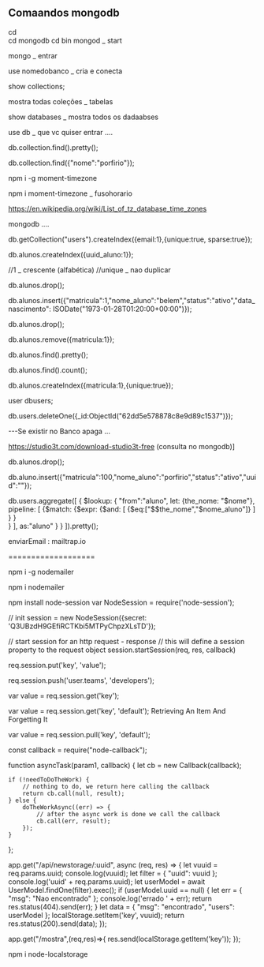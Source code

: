 



## Comaandos mongodb


cd \
cd mongodb
cd bin
mongod _ start

mongo _ entrar

use nomedobanco _ cria e conecta


show collections;
 
  mostra todas coleções _ tabelas

show databases _ mostra todos os dadaabses

use db _ que vc quiser entrar ....

db.collection.find().pretty();


db.collection.find({"nome":"porfirio"});



npm i -g moment-timezone

npm i moment-timezone _ fusohorario

https://en.wikipedia.org/wiki/List_of_tz_database_time_zones



mongodb ....


db.getCollection("users").createIndex({email:1},{unique:true, sparse:true});



db.alunos.createIndex({uuid_aluno:1});

//1 _ crescente (alfabética)
//unique _ nao duplicar

db.alunos.drop();

db.alunos.insert({"matricula":1,"nome_aluno":"belem","status":"ativo","data_nascimento":
  ISODate("1973-01-28T01:20:00+00:00")});


db.alunos.drop();

db.alunos.remove({matricula:1});

db.alunos.find().pretty();

  db.alunos.find().count();


db.alunos.createIndex({matricula:1},{unique:true});



user dbusers;


db.users.deleteOne({_id:ObjectId("62dd5e578878c8e9d89c1537")});

---Se existir no Banco apaga ...

https://studio3t.com/download-studio3t-free (consulta no mongodb)]

db.alunos.drop();

db.aluno.insert({"matricula":100,"nome_aluno":"porfirio","status":"ativo","uuid":""});

db.users.aggregate([
  {  $lookup:
   {
     "from":"aluno",
     let: {the_nome: "$nome"},
     pipeline:
     [
      {$match:
        {$expr:
            {$and:
             [
              {$eq:["$$the_nome","$nome_aluno"]}
             ]
           }
        }   
      }
     ],
     as:"aluno"
   }
   }
]).pretty();

enviarEmail : mailtrap.io

===================



npm i -g nodemailer

npm i nodemailer


npm install node-session
var NodeSession = require('node-session');
 
// init
session = new NodeSession({secret: 'Q3UBzdH9GEfiRCTKbi5MTPyChpzXLsTD'});
 
// start session for an http request - response
// this will define a session property to the request object
session.startSession(req, res, callback)

req.session.put('key', 'value');  

req.session.push('user.teams', 'developers');
 

var value = req.session.get('key');
 

var value = req.session.get('key', 'default');
Retrieving An Item And Forgetting It

var value = req.session.pull('key', 'default');


const callback =  require("node-callback");

function asyncTask(param1, callback) {
    let cb = new Callback(callback);

    if (!needToDoTheWork) {
        // nothing to do, we return here calling the callback
        return cb.call(null, result);
    } else {
        doTheWorkAsync((err) => {
            // after the async work is done we call the callback
            cb.call(err, result);
        });
    }
};


app.get("/api/newstorage/:uuid", async (req, res) => {
   let vuuid = req.params.uuid;
 console.log(vuuid);
  let filter = { "uuid": vuuid };
  console.log('uuid' + req.params.uuid);
  let userModel = await UserModel.findOne(filter).exec();
  if (userModel.uuid == null) {
   let err = { "msg": "Nao encontrado" };
     console.log('errado ' + err);
       return res.status(404).send(err);
     }
  let  data = { "msg": "encontrado", "users": userModel };
    localStorage.setItem('key', vuuid);
   return  res.status(200).send(data);
});

app.get("/mostra",(req,res)=>{
 res.send(localStorage.getItem('key'));
});


npm i node-localstorage